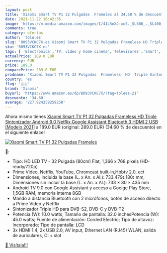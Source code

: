 ```yaml
---
layout: post
title: 'Xiaomi Smart TV P1 32 Pulgadas  Frameles al 34.60 % de descuento'
date: 2021-11-22 16:42:35
image: 'https://m.media-amazon.com/images/I/41L5nXJ-xuS._SL500_._SL400_.jpg'
comments: true
category: ofertas
author: 'tole.es'
slug: 'B093VCKC7X-es Xiaomi Smart TV P1 32 Pulgadas Frameless HD Triple...'
sku: 'B093VCKC7X-es'
tags: [ 'Electrónica','TV, vídeo y home cinema','Televisores','smart','tv','xiaomi', ]
actualPrice: 189.0 EUR
currency: EUR
price: 189.0
comparePrice: 289.0 EUR
prodname: 'Xiaomi Smart TV P1 32 Pulgadas  Frameless  HD  Triple Sintonizador  Android 9.0  Netflix  Google Assistant  Bluetooth  3 HDMI  2 USB  [Modelo 2021]'
country: 'es'
flag: '🇪🇸'
brand: 'Xiaomi'
buyurl: 'https://www.amazon.es/dp/B093VCKC7X/?tag=tolees-21'
descuento: '34.60'
average: '227.924259259258'
---
```


Ahora mismo tienes [Xiaomi Smart TV P1 32 Pulgadas  Frameless  HD  Triple Sintonizador  Android 9.0  Netflix  Google Assistant  Bluetooth  3 HDMI  2 USB  [Modelo 2021]](https://www.amazon.es/dp/B093VCKC7X/?tag=tolees-21) a 189.0 EUR (original: 289.0 EUR) (34.60 %  de descuento) en el siguiente enlace!

[![Xiaomi Smart TV P1 32 Pulgadas  Frameles](https://m.media-amazon.com/images/I/41L5nXJ-xuS._SL500_._SL400_.jpg)](https://www.amazon.es/dp/B093VCKC7X/?tag=tolees-21)

🔎:

- Tipo: HD LED TV - 32 Pulgada (80cm) Flat, 1,366 x 768 pixels (HD-ready/720p)
- Prime Video, Netflix, YouTube, Chromcast built-in,Hbbtv 2.0, ect
- Dimensiones, incluida la base (L. x An. x Al.): 733.נ180.נ479 mm, Dimensiones sin incluir la base (L. x An. x Al.): 733 × 80 × 435 mm
- Android TV 9.0 con Google Assistant y acceso a Goolge Play Store, 1,5GB RAM, memoria interna 8GB
- Mando a distancia Bluetooth con 2 micrófonos, botón de acceso directo a Prime Video y Netflix
- Sintonizador Triple HD para DVB-S2, DVB-C y DVB-T2
- Potencia (W): 10.0 watts; Tamaño de pantalla: 32.0 inchesPotencia (W): 45.0 watts; Fuente de alimentación: Corded Electric; Tipo de altavoz: Incorporado; Tipo de pantalla: LCD
- 3x HDMI 1.4, 2x USB 2.0, AV input, Ethernet LAN (RJ45) WLAN, salida de auriculares, CI + slot

[🛒 Visítala!!!](https://www.amazon.es/dp/B093VCKC7X/?tag=tolees-21)
